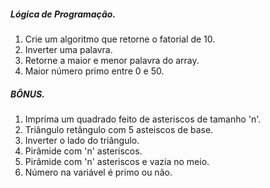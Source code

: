##### Lógica de Programação.

1. Crie um algoritmo que retorne o fatorial de 10.
2. Inverter uma palavra.
3. Retorne a maior e menor palavra do array.
4. Maior número primo entre 0 e 50.

##### BÔNUS.

1. Imprima um quadrado feito de asteriscos de tamanho 'n'.
2. Triângulo retângulo com 5 asteiscos de base.
3. Inverter o lado do triângulo.
4. Pirâmide com 'n' asteriscos.
5. Pirâmide com 'n' asteriscos e vazia no meio.
6. Número na variável é primo ou não.